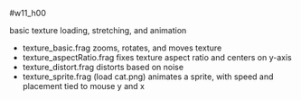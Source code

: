 #w11_h00

basic texture loading, stretching, and animation

- texture_basic.frag zooms, rotates, and moves texture
- texture_aspectRatio.frag fixes texture aspect ratio and centers on y-axis
- texture_distort.frag distorts based on noise
- texture_sprite.frag (load cat.png) animates a sprite, with speed and placement tied to mouse y and x

